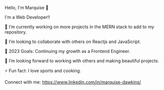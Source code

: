 Hello, I'm Marquise 👋

I'm a Web Developer!!

🌱 I’m currently working on more projects in the MERN stack to add to my repository.

👯 I’m looking to collaborate with others on Reactjs and JavaScript.

🥅 2023 Goals: Continuing my growth as a Frontend Engineer.

🤔 I’m looking forward to working with others and making beautiful projects.

⚡ Fun fact: I love sports and cooking.

Connect with me:
https://www.linkedin.com/in/marquise-dawkins/




